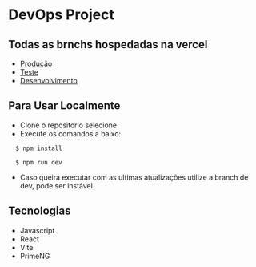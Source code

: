 # DevOps Project

## Todas as brnchs hospedadas na vercel
- [Produção](devops-projects.vercel.app)
- [Teste](devops-staging.vercel.app)
- [Desenvolvimento](devops-project-dev.vercel.app)

## Para Usar Localmente
- Clone o repositorio selecione
- Execute os comandos a baixo:
```
  $ npm install
  
  $ npm run dev
```
- Caso queira executar com as ultimas atualizações utilize a branch de dev, pode ser instável

## Tecnologias
- Javascript
- React
- Vite
- PrimeNG
